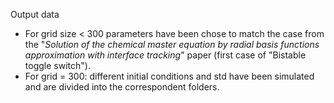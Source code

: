 Output data

- For grid size < 300 parameters have been chose to match the case from the "*Solution of the chemical master equation by radial basis functions approximation with interface tracking*" paper (first case of "Bistable toggle switch").
- For grid = 300: different initial conditions and std have been simulated and are divided into the correspondent folders.
